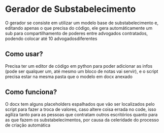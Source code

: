 # Gerador de Substabelecimento
O gerador se consiste em utilizar um modelo base de substabelecimento e, editando apenas o que precisa do código, ele gera automáticamente um sub para compartilhamento de poderes entre advogados contratados, podendo colocar até 10 advogadosdiferentes

## Como usar?
Precisa ter um editor de código em python para poder adicionar as infos (pode ser qualquer um, até mesmo um bloco de notas vai servir), e o script precisa estar na mesma pasta que o modelo em docx anexado

## Como funciona?
O docx tem alguns placeholders espalhados que vão ser localizados pelo script para fazer a troca de valores, caso altere coisa errada no code, isso agiliza tanto para as pessoas que contratam outros escritórios quanto para as que fazem os substabelecimentos, por causa da celeridade do processo de criação automática
